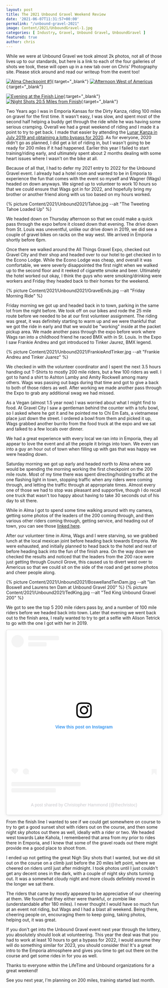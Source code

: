 ```yaml
---
layout: post
title: The 2021 Unbound Gravel Weekend Review
date: '2021-06-07T11:31:57+00:00'
permalink: "/unbound-gravel-2021"
image: Content/2021/UnboundGravel-1.jpg
categories: [ Industry, Gravel, Unbound Gravel, UnboundGravel ]
featured: true
author: chris
---
```


While we were at Unbound Gravel we took almost 2k photos, not all of those lives up to our standards, but here is a link to each of the four galleries of shots we took, these will open up in a new tab over on Chris' Photography site. Please stick around and read our writeup from the event too!

[![Alma Checkpoint #1](https://rainbowmarks.com/generated/img/posts/UnboundGravel/AlmaCheckPoint/AlmaCheckPoint-49-400-596335fdd.jpg)](https://rainbowmarks.com/Events/2021/06/unbound-gravel-alma){:target="_blank"} [![Afternoon West of Americus](https://rainbowmarks.com/generated/img/posts/UnboundGravel/WestOfAmericus/WestOfAmericus-274-400-9a7664468.jpg)](https://rainbowmarks.com/Events/2021/06/unbound-gravel-west-of-americus){:target="_blank"}

[![Evening at the Finish Line](https://rainbowmarks.com/generated/img/posts/UnboundGravel/FinishLine/FinishLine-11-400-09a9be44f.jpg)](https://rainbowmarks.com/Events/2021/06/unbound-gravel-finish-line){:target="_blank"} [![Night Shots 20.5 Miles from Finish](https://rainbowmarks.com/generated/img/posts/UnboundGravel/Nightshots/Nightshots-226-400-5d6ddb371.jpg)](https://rainbowmarks.com/Events/2021/06/unbound-gravel-night-shots){:target="_blank"}

Two Years ago I was in Emporia Kansas for the Dirty Kanza, riding 100 miles on gravel for the first time. It wasn't easy, I was slow, and spent most of the second half helping a buddy get through the ride while he was having some serious cramping. Overall we had a great weekend of riding and I made it a point to try to get back. I made that easier by attending the [Lunar Kanza in July 2019 and obtaining a lotto bypass for 2020](https://www.bicycletips.com/2019-lunar-kanza-ride-review). As for everyone, 2020 didn't go as planned, I did get a lot of riding in, but I wasn't going to be ready for 200 miles if it had happened. Earlier this year I failed to start training/riding early, and ultimately spent about 2 months dealing with some heart issues where I wasn't on the bike at all. 

Because of all that, I had to defer my 2021 entry to 2022 for the Unbound Gravel event. I already had a hotel room and wanted to be in Emporia to experience the fun that comes with the event so myself and Wagner (Wags) headed on down anyways. We signed up to volunteer to work 10 hours so that we could ensure that Wags got in for 2022, and hopefully bring my brother or another friend along with us too based on my hours worked.

{% picture  Content/2021/Unbound2021/Tahoe.jpg --alt "The Tweeting Tahoe Loaded Up" %} 

We headed down on Thursday afternoon so that we could make a quick pass through the expo before it closed down that evening. The drive down from St. Louis was uneventful, unlike our drive down in 2019, we did see a couple of gravel bikes on racks on the way west. We arrived in Emporia shortly before 6pm.

Once there we walked around the All Things Gravel Expo, checked out Gravel City and their shop and headed over to our hotel to get checked in to the Econo Lodge. While the Econo Lodge was cheap, and overall it was comfortable, we were severly disappointed the first night when we walked up to the second floor and it reeked of cigarette smoke and beer. Ultimately the hotel worked out okay, I think the guys who were smoking/drinking were workers and Friday they headed back to their homes for the weekend.

{% picture  Content/2021/Unbound2021/GravelEnds.jpg --alt "Friday Morning Ride" %} 

Friday morning we got up and headed back in to town, parking in the same lot from the night before. We took off on our bikes and rode the 25 mile route before we needed to be at our first volunteer assignment. The riding was great, it was definitely starting to warm up and we were thankful that we got the ride in early and that we would be "working" inside at the packet pickup area. We made another pass through the expo before work where Wags ran into a childhood friend he raced BMX with in St. Louis. In the Expo I saw Frankie Andreu and got introduced to Tinker Jaurez, BMX legend.

{% picture  Content/2021/Unbound2021/FrankieAndTinker.jpg --alt "Frankie Andreu and Tinker Juarez" %} 

We checked in with the volunteer coordinator and I spent the next 3.5 hours handing out T-Shirts to mostly 200 mile riders, but a few 100 riders as well. I got to hand a shirt to Ashton Lamby and Amity Rockwell among many others. Wags was passing out bags during that time and got to give a back to both of those riders as well. After working we made another pass through the Expo to grab any additional swag we had missed.

As a Vegan (almost 1.5 year now) I was worried about what I might find to food. At Gravel City I saw a gentleman behind the counter with a tofu bowl, so I asked where he got it and he pointed me to Chi Em Eats, a vietnamese place just down the street. I ordered a bowl from them and picked it up, Wags grabbed another burrito from the food truck at the expo and we sat and talked to a few locals over dinner. 

We had a great experience with every local we ran into in Emporia, they all appear to love the event and all the people it brings into town. We even ran into a guy an hour out of town when filling up with gas that was happy we were heading down. 

Saturday morning we got up early and headed north to Alma where we would be spending the morning working the first checkpoint on the 200 mile route. Most of my time there was spent directing/holding traffic at the one flashing light in town, stopping traffic when any riders were coming through, and letting the traffic through at appropriate times. Almost every one of those we had to stop was pleasant and supportive, though I do recall one truck that wasn't too happy about having to take 30 seconds out of his day to sit there.

While in Alma I got to spend some time walking around with my camera, getting some photos of the leaders of the 200 coming through, and then various other riders coming through, getting service, and heading out of town, you can see those [linked here](https://rainbowmarks.com/Events/2021/06/unbound-gravel-alma).

After our volunteer time in Alma, Wags and I were starving, so we grabbed lunch at the local mexican joint before heading back towards Emporia. We were exhausted, and initially planned to head back to the hotel and rest of before heading back into the fun of the finish area. On the way down we checked the results and noticed that the leaders from the 200 race were just getting through Council Grove, this caused us to divert west over to Americus so that we could sit on the side of the road and get some photos and cheer people along.

{% picture  Content/2021/Unbound2021/BoswellandTenDam.jpg --alt "Ian Boswell and Laurens ten Dam at Unbound Gravel 200" %} 
{% picture  Content/2021/Unbound2021/TedKing.jpg --alt "Ted King Unbound Gravel 200" %} 

We got to see the top 5 200 mile riders pass by, and a number of 100 mile riders before we headed back into town. Later that evening we went back out to the finish area, I really wanted to try to get a selfie with Alison Tetrick to go with the one I got with her in 2019.

<blockquote class="instagram-media" data-instgrm-captioned data-instgrm-permalink="https://www.instagram.com/p/CPwlsysD49H/?utm_source=ig_embed&amp;utm_campaign=loading" data-instgrm-version="13" style=" background:#FFF; border:0; border-radius:3px; box-shadow:0 0 1px 0 rgba(0,0,0,0.5),0 1px 10px 0 rgba(0,0,0,0.15); margin: 1px; max-width:540px; min-width:326px; padding:0; width:99.375%; width:-webkit-calc(100% - 2px); width:calc(100% - 2px);"><div style="padding:16px;"> <a href="https://www.instagram.com/p/CPwlsysD49H/?utm_source=ig_embed&amp;utm_campaign=loading" style=" background:#FFFFFF; line-height:0; padding:0 0; text-align:center; text-decoration:none; width:100%;" target="_blank"> <div style=" display: flex; flex-direction: row; align-items: center;"> <div style="background-color: #F4F4F4; border-radius: 50%; flex-grow: 0; height: 40px; margin-right: 14px; width: 40px;"></div> <div style="display: flex; flex-direction: column; flex-grow: 1; justify-content: center;"> <div style=" background-color: #F4F4F4; border-radius: 4px; flex-grow: 0; height: 14px; margin-bottom: 6px; width: 100px;"></div> <div style=" background-color: #F4F4F4; border-radius: 4px; flex-grow: 0; height: 14px; width: 60px;"></div></div></div><div style="padding: 19% 0;"></div> <div style="display:block; height:50px; margin:0 auto 12px; width:50px;"><svg width="50px" height="50px" viewBox="0 0 60 60" version="1.1" xmlns="https://www.w3.org/2000/svg" xmlns:xlink="https://www.w3.org/1999/xlink"><g stroke="none" stroke-width="1" fill="none" fill-rule="evenodd"><g transform="translate(-511.000000, -20.000000)" fill="#000000"><g><path d="M556.869,30.41 C554.814,30.41 553.148,32.076 553.148,34.131 C553.148,36.186 554.814,37.852 556.869,37.852 C558.924,37.852 560.59,36.186 560.59,34.131 C560.59,32.076 558.924,30.41 556.869,30.41 M541,60.657 C535.114,60.657 530.342,55.887 530.342,50 C530.342,44.114 535.114,39.342 541,39.342 C546.887,39.342 551.658,44.114 551.658,50 C551.658,55.887 546.887,60.657 541,60.657 M541,33.886 C532.1,33.886 524.886,41.1 524.886,50 C524.886,58.899 532.1,66.113 541,66.113 C549.9,66.113 557.115,58.899 557.115,50 C557.115,41.1 549.9,33.886 541,33.886 M565.378,62.101 C565.244,65.022 564.756,66.606 564.346,67.663 C563.803,69.06 563.154,70.057 562.106,71.106 C561.058,72.155 560.06,72.803 558.662,73.347 C557.607,73.757 556.021,74.244 553.102,74.378 C549.944,74.521 548.997,74.552 541,74.552 C533.003,74.552 532.056,74.521 528.898,74.378 C525.979,74.244 524.393,73.757 523.338,73.347 C521.94,72.803 520.942,72.155 519.894,71.106 C518.846,70.057 518.197,69.06 517.654,67.663 C517.244,66.606 516.755,65.022 516.623,62.101 C516.479,58.943 516.448,57.996 516.448,50 C516.448,42.003 516.479,41.056 516.623,37.899 C516.755,34.978 517.244,33.391 517.654,32.338 C518.197,30.938 518.846,29.942 519.894,28.894 C520.942,27.846 521.94,27.196 523.338,26.654 C524.393,26.244 525.979,25.756 528.898,25.623 C532.057,25.479 533.004,25.448 541,25.448 C548.997,25.448 549.943,25.479 553.102,25.623 C556.021,25.756 557.607,26.244 558.662,26.654 C560.06,27.196 561.058,27.846 562.106,28.894 C563.154,29.942 563.803,30.938 564.346,32.338 C564.756,33.391 565.244,34.978 565.378,37.899 C565.522,41.056 565.552,42.003 565.552,50 C565.552,57.996 565.522,58.943 565.378,62.101 M570.82,37.631 C570.674,34.438 570.167,32.258 569.425,30.349 C568.659,28.377 567.633,26.702 565.965,25.035 C564.297,23.368 562.623,22.342 560.652,21.575 C558.743,20.834 556.562,20.326 553.369,20.18 C550.169,20.033 549.148,20 541,20 C532.853,20 531.831,20.033 528.631,20.18 C525.438,20.326 523.257,20.834 521.349,21.575 C519.376,22.342 517.703,23.368 516.035,25.035 C514.368,26.702 513.342,28.377 512.574,30.349 C511.834,32.258 511.326,34.438 511.181,37.631 C511.035,40.831 511,41.851 511,50 C511,58.147 511.035,59.17 511.181,62.369 C511.326,65.562 511.834,67.743 512.574,69.651 C513.342,71.625 514.368,73.296 516.035,74.965 C517.703,76.634 519.376,77.658 521.349,78.425 C523.257,79.167 525.438,79.673 528.631,79.82 C531.831,79.965 532.853,80.001 541,80.001 C549.148,80.001 550.169,79.965 553.369,79.82 C556.562,79.673 558.743,79.167 560.652,78.425 C562.623,77.658 564.297,76.634 565.965,74.965 C567.633,73.296 568.659,71.625 569.425,69.651 C570.167,67.743 570.674,65.562 570.82,62.369 C570.966,59.17 571,58.147 571,50 C571,41.851 570.966,40.831 570.82,37.631"></path></g></g></g></svg></div><div style="padding-top: 8px;"> <div style=" color:#3897f0; font-family:Arial,sans-serif; font-size:14px; font-style:normal; font-weight:550; line-height:18px;"> View this post on Instagram</div></div><div style="padding: 12.5% 0;"></div> <div style="display: flex; flex-direction: row; margin-bottom: 14px; align-items: center;"><div> <div style="background-color: #F4F4F4; border-radius: 50%; height: 12.5px; width: 12.5px; transform: translateX(0px) translateY(7px);"></div> <div style="background-color: #F4F4F4; height: 12.5px; transform: rotate(-45deg) translateX(3px) translateY(1px); width: 12.5px; flex-grow: 0; margin-right: 14px; margin-left: 2px;"></div> <div style="background-color: #F4F4F4; border-radius: 50%; height: 12.5px; width: 12.5px; transform: translateX(9px) translateY(-18px);"></div></div><div style="margin-left: 8px;"> <div style=" background-color: #F4F4F4; border-radius: 50%; flex-grow: 0; height: 20px; width: 20px;"></div> <div style=" width: 0; height: 0; border-top: 2px solid transparent; border-left: 6px solid #f4f4f4; border-bottom: 2px solid transparent; transform: translateX(16px) translateY(-4px) rotate(30deg)"></div></div><div style="margin-left: auto;"> <div style=" width: 0px; border-top: 8px solid #F4F4F4; border-right: 8px solid transparent; transform: translateY(16px);"></div> <div style=" background-color: #F4F4F4; flex-grow: 0; height: 12px; width: 16px; transform: translateY(-4px);"></div> <div style=" width: 0; height: 0; border-top: 8px solid #F4F4F4; border-left: 8px solid transparent; transform: translateY(-4px) translateX(8px);"></div></div></div> <div style="display: flex; flex-direction: column; flex-grow: 1; justify-content: center; margin-bottom: 24px;"> <div style=" background-color: #F4F4F4; border-radius: 4px; flex-grow: 0; height: 14px; margin-bottom: 6px; width: 224px;"></div> <div style=" background-color: #F4F4F4; border-radius: 4px; flex-grow: 0; height: 14px; width: 144px;"></div></div></a><p style=" color:#c9c8cd; font-family:Arial,sans-serif; font-size:14px; line-height:17px; margin-bottom:0; margin-top:8px; overflow:hidden; padding:8px 0 7px; text-align:center; text-overflow:ellipsis; white-space:nowrap;"><a href="https://www.instagram.com/p/CPwlsysD49H/?utm_source=ig_embed&amp;utm_campaign=loading" style=" color:#c9c8cd; font-family:Arial,sans-serif; font-size:14px; font-style:normal; font-weight:normal; line-height:17px; text-decoration:none;" target="_blank">A post shared by Christopher Hammond (@thechristoc)</a></p></div></blockquote> <script async src="//www.instagram.com/embed.js"></script>

From the finish line I wanted to see if we could get somewhere on course to try to get a good sunset shot with riders out on the course, and then some night sky photos out there as well, ideally with a rider or two. We headed west towards Lake Kahola, I remembered that area from my prior to rides there in Emporia, and I knew that some of the gravel roads out there might provide me a good place to shoot from.

I ended up not getting the great Nigh Sky shots that I wanted, but we did sit out on the course on a climb just before the 20 miles left point, where we cheered on riders until just after midnight. I took photos until I just couldn't get any decent ones in the dark, with a couple of night sky shots turning out. It was a somewhat cloudy night and more clouds definitely moved in the longer we sat there. 

The riders that came by mostly appeared to be appreciative of our cheering at them. We found that they either were thankful, or zombie like (understandable after 180 miles). I never thought I would have so much fun at an event not riding, but Wags and I had a blast all weekend. Being there, cheering people on, encouraging them to keep going, taking photos, helping out, it was great.

If you don't get into the Unbound Gravel event next year through the lottery, you absolutely should look at volunteering. This year the deal was that you had to work at least 10 hours to get a bypass for 2022, I would assume they will do something similar for 2023, you should consider this! It's a great intro to the Emporia atmosphere and gives you time to get out there on the course and get some rides in for you as well.

Thanks to everyone within the LifeTime and Unbound organizations for a great weekend!

See you next year, I'm planning on 200 miles, training started last month.

